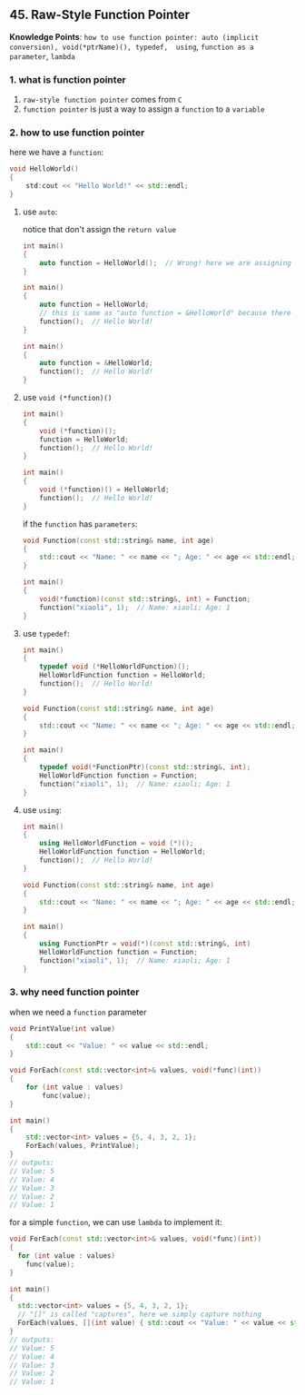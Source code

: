 ## 45. Raw-Style Function Pointer

**Knowledge Points**: `how to use function pointer: auto (implicit conversion), void(*ptrName)(), typedef,  using`, `function as a parameter`, `lambda`

### 1. what is function pointer

1. `raw-style function pointer` comes from `C`
2. `function pointer` is just a way to assign a `function` to a `variable`

### 2. how to use function pointer

here we have a `function`: 

```c++
void HelloWorld()
{
	std:cout << "Hello World!" << std::endl;
}
```

1. use `auto`:

    notice that don't assign the `return value`

    ```c++
    int main()
    {
    	auto function = HelloWorld();  // Wrong! here we are assigning the return value of the "HelloWorld" function to the "function" variable but the return type is "void" and we can't deduce "auto" type
    }
    ```

    ```c++
    int main()
    {
        auto function = HelloWorld;
        // this is same as "auto function = &HelloWorld" because there is an implicit conversion
        function();  // Hello World!
    }
    ```

    ```c++
    int main()
    {
        auto function = &HelloWorld;
        function();  // Hello World!
    }
    ```

2. use `void (*function)()`

    ```c++
    int main()
    {
        void (*function)();
        function = HelloWorld;
        function();  // Hello World!
    }
    ```

    ```c++
    int main()
    {
        void (*function)() = HelloWorld;
    	function();  // Hello World!
    }
    ```

    if the `function` has `parameters`: 

    ```c++
    void Function(const std::string& name, int age)
    {
        std::cout << "Name: " << name << "; Age: " << age << std::endl;
    }
    
    int main()
    {
        void(*function)(const std::string&, int) = Function;
        function("xiaoli", 1);  // Name: xiaoli; Age: 1
    }
    ```

3. use `typedef`: 

    ```c++
    int main()
    {
        typedef void (*HelloWorldFunction)();
        HelloWorldFunction function = HelloWorld;
        function();  // Hello World!
    }
    ```

    ```c++
    void Function(const std::string& name, int age)
    {
        std::cout << "Name: " << name << "; Age: " << age << std::endl;
    }
    
    int main()
    {
        typedef void(*FunctionPtr)(const std::string&, int);
        HelloWorldFunction function = Function;
        function("xiaoli", 1);  // Name: xiaoli; Age: 1
    }
    ```

4. use `using`: 

    ```c++
    int main()
    {
        using HelloWorldFunction = void (*)();
        HelloWorldFunction function = HelloWorld;
        function();  // Hello World!
    }
    ```

    ```c++
    void Function(const std::string& name, int age)
    {
        std::cout << "Name: " << name << "; Age: " << age << std::endl;
    }
    
    int main()
    {
        using FunctionPtr = void(*)(const std::string&, int)
        HelloWorldFunction function = Function;
        function("xiaoli", 1);  // Name: xiaoli; Age: 1
    }
    ```

### 3. why need function pointer

when we need a `function` parameter

```c++
void PrintValue(int value)
{
	std::cout << "Value: " << value << std::endl;
}

void ForEach(const std::vector<int>& values, void(*func)(int))
{
    for (int value : values)
    	func(value);
}

int main()
{
    std::vector<int> values = {5, 4, 3, 2, 1};
    ForEach(values, PrintValue);
}
// outputs:
// Value: 5
// Value: 4
// Value: 3
// Value: 2
// Value: 1
```

for a simple `function`, we can use `lambda` to implement it: 

```c++
void ForEach(const std::vector<int>& values, void(*func)(int))
{
  for (int value : values)
    func(value);
}

int main()
{
  std::vector<int> values = {5, 4, 3, 2, 1};
  // "[]" is called "captures", here we simply capture nothing
  ForEach(values, [](int value) { std::cout << "Value: " << value << std::endl; });
}
// outputs:
// Value: 5
// Value: 4
// Value: 3
// Value: 2
// Value: 1
```

